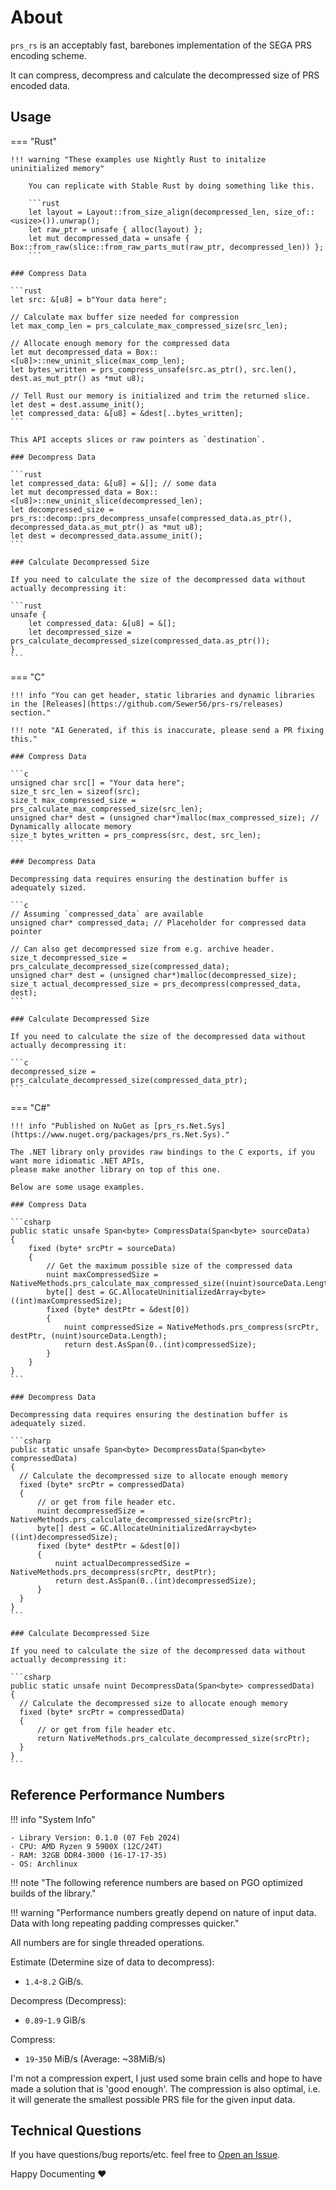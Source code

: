 # About

`prs_rs` is an acceptably fast, barebones implementation of the SEGA PRS encoding scheme.

It can compress, decompress and calculate the decompressed size of PRS encoded data.

## Usage

=== "Rust"

    !!! warning "These examples use Nightly Rust to initalize uninitialized memory"

        You can replicate with Stable Rust by doing something like this.

        ```rust
        let layout = Layout::from_size_align(decompressed_len, size_of::<usize>()).unwrap();
        let raw_ptr = unsafe { alloc(layout) };
        let mut decompressed_data = unsafe { Box::from_raw(slice::from_raw_parts_mut(raw_ptr, decompressed_len)) };
        ```

    ### Compress Data
    
    ```rust
    let src: &[u8] = b"Your data here";

    // Calculate max buffer size needed for compression
    let max_comp_len = prs_calculate_max_compressed_size(src_len);

    // Allocate enough memory for the compressed data
    let mut decompressed_data = Box::<[u8]>::new_uninit_slice(max_comp_len);
    let bytes_written = prs_compress_unsafe(src.as_ptr(), src.len(), dest.as_mut_ptr() as *mut u8);

    // Tell Rust our memory is initialized and trim the returned slice.
    let dest = dest.assume_init(); 
    let compressed_data: &[u8] = &dest[..bytes_written];
    ```

    This API accepts slices or raw pointers as `destination`.

    ### Decompress Data

    ```rust
    let compressed_data: &[u8] = &[]; // some data
    let mut decompressed_data = Box::<[u8]>::new_uninit_slice(decompressed_len);
    let decompressed_size = prs_rs::decomp::prs_decompress_unsafe(compressed_data.as_ptr(), decompressed_data.as_mut_ptr() as *mut u8);
    let dest = decompressed_data.assume_init();
    ```

    ### Calculate Decompressed Size

    If you need to calculate the size of the decompressed data without actually decompressing it:

    ```rust
    unsafe {
        let compressed_data: &[u8] = &[];
        let decompressed_size = prs_calculate_decompressed_size(compressed_data.as_ptr());
    }
    ```

=== "C"

    !!! info "You can get header, static libraries and dynamic libraries in the [Releases](https://github.com/Sewer56/prs-rs/releases) section."

    !!! note "AI Generated, if this is inaccurate, please send a PR fixing this."

    ### Compress Data

    ```c
    unsigned char src[] = "Your data here";
    size_t src_len = sizeof(src);
    size_t max_compressed_size = prs_calculate_max_compressed_size(src_len);
    unsigned char* dest = (unsigned char*)malloc(max_compressed_size); // Dynamically allocate memory
    size_t bytes_written = prs_compress(src, dest, src_len);
    ```

    ### Decompress Data

    Decompressing data requires ensuring the destination buffer is adequately sized.

    ```c
    // Assuming `compressed_data` are available
    unsigned char* compressed_data; // Placeholder for compressed data pointer
    
    // Can also get decompressed size from e.g. archive header.
    size_t decompressed_size = prs_calculate_decompressed_size(compressed_data);
    unsigned char* dest = (unsigned char*)malloc(decompressed_size);
    size_t actual_decompressed_size = prs_decompress(compressed_data, dest);
    ```

    ### Calculate Decompressed Size

    If you need to calculate the size of the decompressed data without actually decompressing it:

    ```c
    decompressed_size = prs_calculate_decompressed_size(compressed_data_ptr);
    ```

=== "C#"

    !!! info "Published on NuGet as [prs_rs.Net.Sys](https://www.nuget.org/packages/prs_rs.Net.Sys)."

    The .NET library only provides raw bindings to the C exports, if you want more idiomatic .NET APIs, 
    please make another library on top of this one. 

    Below are some usage examples.

    ### Compress Data

    ```csharp
    public static unsafe Span<byte> CompressData(Span<byte> sourceData)
    {
        fixed (byte* srcPtr = sourceData)
        {
            // Get the maximum possible size of the compressed data
            nuint maxCompressedSize = NativeMethods.prs_calculate_max_compressed_size((nuint)sourceData.Length);
            byte[] dest = GC.AllocateUninitializedArray<byte>((int)maxCompressedSize);
            fixed (byte* destPtr = &dest[0])
            {
                nuint compressedSize = NativeMethods.prs_compress(srcPtr, destPtr, (nuint)sourceData.Length);
                return dest.AsSpan(0..(int)compressedSize);
            }
        }
    }
    ```

    ### Decompress Data

    Decompressing data requires ensuring the destination buffer is adequately sized.

    ```csharp
    public static unsafe Span<byte> DecompressData(Span<byte> compressedData)
    {
      // Calculate the decompressed size to allocate enough memory
      fixed (byte* srcPtr = compressedData)
      {
          // or get from file header etc.
          nuint decompressedSize = NativeMethods.prs_calculate_decompressed_size(srcPtr); 
          byte[] dest = GC.AllocateUninitializedArray<byte>((int)decompressedSize);
          fixed (byte* destPtr = &dest[0])
          {
              nuint actualDecompressedSize = NativeMethods.prs_decompress(srcPtr, destPtr);
              return dest.AsSpan(0..(int)decompressedSize);
          }
      }
    }
    ```

    ### Calculate Decompressed Size

    If you need to calculate the size of the decompressed data without actually decompressing it:

    ```csharp
    public static unsafe nuint DecompressData(Span<byte> compressedData)
    {
      // Calculate the decompressed size to allocate enough memory
      fixed (byte* srcPtr = compressedData)
      {
          // or get from file header etc.
          return NativeMethods.prs_calculate_decompressed_size(srcPtr); 
      }
    }
    ```

## Reference Performance Numbers

!!! info "System Info"

    - Library Version: 0.1.0 (07 Feb 2024)
    - CPU: AMD Ryzen 9 5900X (12C/24T)
    - RAM: 32GB DDR4-3000 (16-17-17-35)
    - OS: Archlinux

!!! note "The following reference numbers are based on PGO optimized builds of the library."
  
!!! warning "Performance numbers greatly depend on nature of input data. Data with long repeating padding compresses quicker."

All numbers are for single threaded operations.

Estimate (Determine size of data to decompress):

- `1.4`-`8.2` GiB/s.

Decompress (Decompress):

- `0.89`-`1.9` GiB/s

Compress:

- `19`-`350` MiB/s (Average: ~38MiB/s)

I'm not a compression expert, I just used some brain cells and hope to have made a solution that is 
'good enough'. The compression is also optimal, i.e. it will generate the smallest possible PRS file for the given input data.

## Technical Questions

If you have questions/bug reports/etc. feel free to [Open an Issue](https://github.com/Sewer56/prs-rs/issues).

Happy Documenting ❤️